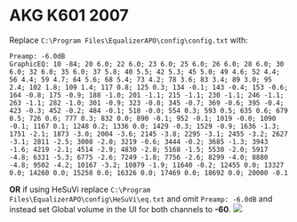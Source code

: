 # AKG K601 2007
Replace `C:\Program Files\EqualizerAPO\config\config.txt` with:
```
Preamp: -6.0dB
GraphicEQ: 10 -84; 20 6.0; 22 6.0; 23 6.0; 25 6.0; 26 6.0; 28 6.0; 30 6.0; 32 6.0; 35 6.0; 37 5.8; 40 5.5; 42 5.3; 45 5.0; 49 4.6; 52 4.4; 56 4.4; 59 4.7; 64 5.6; 68 5.4; 73 4.2; 78 3.6; 83 3.4; 89 3.0; 95 2.4; 102 1.8; 109 1.4; 117 0.8; 125 0.3; 134 -0.1; 143 -0.4; 153 -0.6; 164 -0.8; 175 -0.9; 188 -1.0; 201 -1.1; 215 -1.1; 230 -1.1; 246 -1.1; 263 -1.1; 282 -1.0; 301 -0.9; 323 -0.8; 345 -0.7; 369 -0.6; 395 -0.4; 423 -0.3; 452 -0.2; 484 -0.1; 518 -0.0; 554 0.3; 593 0.5; 635 0.6; 679 0.5; 726 0.6; 777 0.3; 832 0.0; 890 -0.1; 952 -0.1; 1019 -0.0; 1090 -0.1; 1167 0.1; 1248 0.2; 1336 0.0; 1429 -0.3; 1529 -0.9; 1636 -1.3; 1751 -2.1; 1873 -3.0; 2004 -3.6; 2145 -3.8; 2295 -3.1; 2455 -3.2; 2627 -3.1; 2811 -2.5; 3008 -2.0; 3219 -0.6; 3444 -0.2; 3685 -1.3; 3943 -1.6; 4219 -2.1; 4514 -2.9; 4830 -2.8; 5168 -1.5; 5530 -2.0; 5917 -4.8; 6331 -5.3; 6775 -2.6; 7249 -1.8; 7756 -2.6; 8299 -4.0; 8880 -4.8; 9502 -4.2; 10167 -3.2; 10879 -1.9; 11640 -0.2; 12455 0.0; 13327 0.0; 14260 0.0; 15258 0.0; 16326 0.0; 17469 0.0; 18692 0.0; 20000 -0.1
```
**OR** if using HeSuVi replace `C:\Program Files\EqualizerAPO\config\HeSuVi\eq.txt` and omit `Preamp: -6.0dB` and instead set Global volume in the UI for both channels to **-60**.
![](https://raw.githubusercontent.com/jaakkopasanen/AutoEq/master/results/SBAF-Serious/innerfidelity/onear/AKG%20K601%202007/AKG%20K601%202007.png)